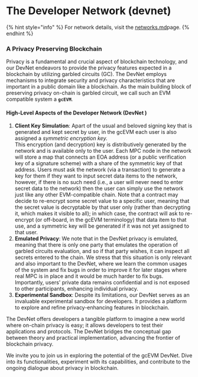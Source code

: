 # The Developer Network (devnet)

{% hint style="info" %}
For network details, visit the [networks.md](../networks.md "mention")page.
{% endhint %}

### **A Privacy Preserving Blockchain**

Privacy is a fundamental and crucial aspect of blockchain technology, and our DevNet endeavors to provide the privacy features expected in a blockchain by utilizing garbled circuits (GC). The DevNet employs mechanisms to integrate security and privacy characteristics that are important in a public domain like a blockchain. As the main building block of preserving privacy on-chain is garbled circuit, we call such an EVM compatible system a **`gcEVM`**.

#### **High-Level Aspects of the Developer Network (DevNet )**

1. **Client Key Simulation**: Apart of the usual and beloved signing key that is generated and kept secret by user, in the gcEVM each user is also assigned a _symmetric encryption key._\
   This encryption (and decryption) key is distributively generated by the network and is available only to the user. Each MPC node in the network will store a map that connects an EOA address (or a public verification key of a signature scheme) with a share of the symmetric key of that address. Users must ask the network (via a transaction) to generate a key for them if they want to input secret data items to the network, however, if there is no such need (i.e., a user will never need to enter secret data to the network) then the user can simply use the network just like any other EVM-compatible chain. Note that a contract may decide to re-encrypt some secret value to a specific user, meaning that the secret value is decryptable by that user only (rather than decrypting it, which makes it visible to all); in which case, the contract will ask to re-encrypt (or off-board, in the gcEVM terminology) that data item to that use, and a symmetric key will be generated if it was not yet assigned to that user.
2. **Emulated Privacy**: We note that in the DevNet privacy is emulated, meaning that there is only one party that emulates the operation of garbled circuits evaluation, and so if that party wishes, it can inspect all secrets entered to the chain. We stress that this situation is only relevant and also important to the DevNet, where we learn the common usages of the system and fix bugs in order to improve it for later stages where real MPC is in place and it would be much harder to fix bugs. Importantly, users' private data remains confidential and is not exposed to other participants, enhancing individual privacy.
3. **Experimental Sandbox**: Despite its limitations, our DevNet serves as an invaluable experimental sandbox for developers. It provides a platform to explore and refine privacy-enhancing features in blockchain.

The DevNet offers developers a tangible platform to imagine a new world where on-chain privacy is easy; it allows developers to test their applications and protocols. The DevNet bridges the conceptual gap between theory and practical implementation, advancing the frontier of blockchain privacy.

We invite you to join us in exploring the potential of the gcEVM DevNet. Dive into its functionalities, experiment with its capabilities, and contribute to the ongoing dialogue about privacy in blockchain.
